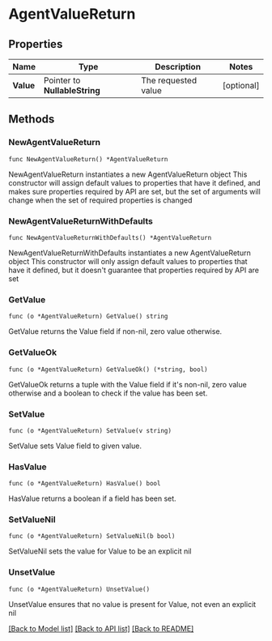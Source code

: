 # AgentValueReturn

## Properties

Name | Type | Description | Notes
------------ | ------------- | ------------- | -------------
**Value** | Pointer to **NullableString** | The requested value | [optional] 

## Methods

### NewAgentValueReturn

`func NewAgentValueReturn() *AgentValueReturn`

NewAgentValueReturn instantiates a new AgentValueReturn object
This constructor will assign default values to properties that have it defined,
and makes sure properties required by API are set, but the set of arguments
will change when the set of required properties is changed

### NewAgentValueReturnWithDefaults

`func NewAgentValueReturnWithDefaults() *AgentValueReturn`

NewAgentValueReturnWithDefaults instantiates a new AgentValueReturn object
This constructor will only assign default values to properties that have it defined,
but it doesn't guarantee that properties required by API are set

### GetValue

`func (o *AgentValueReturn) GetValue() string`

GetValue returns the Value field if non-nil, zero value otherwise.

### GetValueOk

`func (o *AgentValueReturn) GetValueOk() (*string, bool)`

GetValueOk returns a tuple with the Value field if it's non-nil, zero value otherwise
and a boolean to check if the value has been set.

### SetValue

`func (o *AgentValueReturn) SetValue(v string)`

SetValue sets Value field to given value.

### HasValue

`func (o *AgentValueReturn) HasValue() bool`

HasValue returns a boolean if a field has been set.

### SetValueNil

`func (o *AgentValueReturn) SetValueNil(b bool)`

 SetValueNil sets the value for Value to be an explicit nil

### UnsetValue
`func (o *AgentValueReturn) UnsetValue()`

UnsetValue ensures that no value is present for Value, not even an explicit nil

[[Back to Model list]](../README.md#documentation-for-models) [[Back to API list]](../README.md#documentation-for-api-endpoints) [[Back to README]](../README.md)


